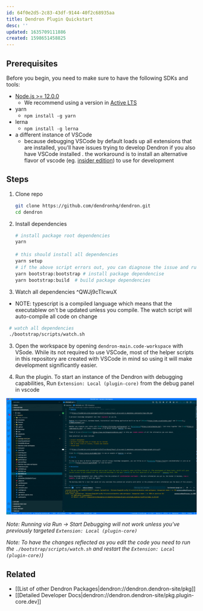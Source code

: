 ```yaml
---
id: 64f0e2d5-2c83-43df-9144-40f2c68935aa
title: Dendron Plugin Quickstart
desc: ''
updated: 1635709111886
created: 1598651458825
---
```


## Prerequisites

Before you begin, you need to make sure to have the following SDKs and tools:

- [Node.js >= 12.0.0](https://nodejs.org/download/release/latest-v10.x/)
  - We recommend using a version in [Active LTS](https://nodejs.org/en/about/releases/)
- yarn
  - `npm install -g yarn`
- lerna
  - `npm install -g lerna`
- a different instance of VSCode
  - because debugging VSCode by default loads up all extensions that are installed, you'll have issues trying to develop Dendron if you also have VSCode installed . the workaround is to install an alternative flavor of vscode (eg. [insider edition](https://code.visualstudio.com/insiders/)) to use for development 

## Steps

1. Clone repo
   ```bash
   git clone https://github.com/dendronhq/dendron.git
   cd dendron
   ```
2. Install dependencies
   ```bash
   # install package root dependencies
   yarn 

   # this should install all dependencies
   yarn setup
   # if the above script errors out, you can diagnose the issue and run the following scripts sequentially dependeing on where the error occured
   yarn bootstrap:bootstrap # install package dependencise
   yarn bootstrap:build  # build package dependencies
   ```
3. Watch all dependencies ^QWJj9cTIcwuX
  - NOTE: typescript is a compiled language which means that the executablew on't be updated unless you compile. The watch script will auto-compile all code on change
  ```sh
   # watch all dependencies
   ./bootstrap/scripts/watch.sh

  ```
3. Open the workspace by opening `dendron-main.code-workspace` with VSode. While its not required to use VSCode, most of the helper scripts in this repository are created with VSCode in mind so using it will make development significantly easier.

4. Run the plugin.  To start an instance of the Dendron with debugging capabilities, Run `Extension: Local (plugin-core)` from the debug panel in vscode

![debugger](/assets/images/start_debugger.gif)

_Note: Running via Run -> Start Debugging will not work unless you've previously targeted `Extension: Local (plugin-core)`_

_Note: To have the changes reflected as you edit the code you need to run the `./bootstrap/scripts/watch.sh` and restart the `Extension: Local (plugin-core)`)_

## Related
- [[List of other Dendron Packages|dendron://dendron.dendron-site/pkg]]
- [[Detailed Developer Docs|dendron://dendron.dendron-site/pkg.plugin-core.dev]]


